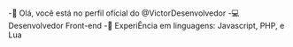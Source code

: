 -🌙  Olá, você está no perfil oficial do @VictorDesenvolvedor
-💻Desenvolvedor Front-end
-💾 ExperiÊncia em linguagens: Javascript, PHP, e Lua




<!---
VictorDesenvolvedor/VictorDesenvolvedor is a ✨ special ✨ repository because its `README.md` (this file) appears on your GitHub profile.
You can click the Preview link to take a look at your changes.
--->
